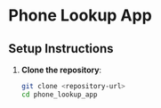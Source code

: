 # Phone Lookup App

## Setup Instructions

1. **Clone the repository**:
   ```bash
   git clone <repository-url>
   cd phone_lookup_app